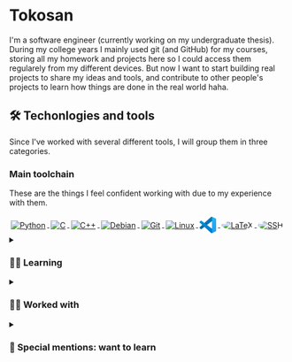 # Tokosan

I'm a software engineer (currently working on my undergraduate thesis). During my college years I mainly used git (and GitHub) for my courses, storing all my homework and projects here so I could access them regularely from my different devices. But now I want to start building real projects to share my ideas and tools, and contribute to other people's projects to learn how things are done in the real world haha.

## 🛠️ Techonlogies and tools

Since I've worked with several different tools, I will group them in three categories.

### Main toolchain

These are the things I feel confident working with due to my experience with them.

<a href="https://www.python.org/">
    <img alt="Python" align="center" height="30px" style="padding: 1px; margin: 2px" src="https://cdn.jsdelivr.net/gh/devicons/devicon@latest/icons/python/python-original.svg" />
</a>
<a href="https://www.learn-c.org/">
    <img alt="C" align="center" height="30px" style="padding: 1px; margin: 2px" src="https://cdn.jsdelivr.net/gh/devicons/devicon@latest/icons/c/c-original.svg" />
</a>
<a href="https://cplusplus.com/">
    <img alt="C++" align="center" height="30px" style="padding: 1px; margin: 2px" src="https://cdn.jsdelivr.net/gh/devicons/devicon@latest/icons/cplusplus/cplusplus-original.svg" />
</a>
<a href="https://debian.org">
    <img alt="Debian" align="center" height="30px" style="padding: 1px; margin: 2px" src="https://cdn.jsdelivr.net/gh/devicons/devicon@latest/icons/debian/debian-original.svg" />
</a>
<a href="https://git-scm.com/">
    <img alt="Git" align="center" height="30px" style="padding: 1px; margin: 2px" src="https://cdn.jsdelivr.net/gh/devicons/devicon@latest/icons/git/git-original.svg" />
</a>
<a href="https://www.linux.org/">
    <img alt="Linux" align="center" height="30px" style="padding: 1px; margin: 2px" src="https://cdn.jsdelivr.net/gh/devicons/devicon@latest/icons/linux/linux-original.svg" />
</a>
<a href="https://code.visualstudio.com/">
    <img alt="VSCode" align="center" height="30px" style="padding: 1px; margin: 2px" src="icons/vscode.svg" />
</a>
<a href="https://www.latex-project.org/">
    <img alt="LaTeX" align="center" height="30px" style="padding: 1px; margin: 2px; background-color: white; border-radius: 100%" src="https://cdn.jsdelivr.net/gh/devicons/devicon@latest/icons/latex/latex-original.svg" />
</a>
<a href="https://www.ssh.com/">
    <img alt="SSH" align="center" height="30px" style="padding: 1px; margin: 2px; background-color: white; border-radius: 100%" src="https://cdn.jsdelivr.net/gh/devicons/devicon@latest/icons/ssh/ssh-original-wordmark.svg" />
</a>

<details>
<summary><h3>👨‍💻 Learning</h3></summary>
<p>
I'm currently learning how to use these tools correctly
</p>

<img align="center" alt="CSS" width="30px"  height="30px" style="padding: 1px; margin: 2px" style="padding-right:10px;" src="https://cdn.jsdelivr.net/gh/devicons/devicon/icons/css3/css3-plain.svg" />

<a href="https://www.docker.com/">
  <img alt="Docker" align="center" height="30px" style="padding: 1px; margin: 2px" src="https://cdn.jsdelivr.net/gh/devicons/devicon@latest/icons/docker/docker-original.svg" />
</a>
<a href="https://getbootstrap.com/">
  <img alt="Bootstrap" align="center" height="30px" style="padding: 1px; margin: 2px" src="https://cdn.jsdelivr.net/gh/devicons/devicon@latest/icons/bootstrap/bootstrap-original.svg" />
</a>
<a href="https://developer.mozilla.org/en-US/docs/Web/Guide/HTML/HTML5">
  <img alt="HTML5" align="center" height="30px" style="padding: 1px; margin: 2px" src="https://cdn.jsdelivr.net/gh/devicons/devicon@latest/icons/html5/html5-original.svg" />
</a>
<a href="https://learn.microsoft.com/en-us/powershell/">
  <img alt="Powershell" align="center" height="30px" style="padding: 1px; margin: 2px" src="https://cdn.jsdelivr.net/gh/devicons/devicon@latest/icons/powershell/powershell-original.svg" />
</a>
<a href="https://react.dev/">
  <img alt="React" align="center" height="30px" style="padding: 1px; margin: 2px" src="https://cdn.jsdelivr.net/gh/devicons/devicon@latest/icons/react/react-original.svg" />
</a>
<a href="https://www.typescriptlang.org/">
  <img alt="Typescript" align="center" height="30px" style="padding: 1px; margin: 2px" src="https://cdn.jsdelivr.net/gh/devicons/devicon@latest/icons/typescript/typescript-original.svg" />
</a>
</details>

<details>
    <summary><h3>👨‍💻 Worked with</h3></summary>
<p>
And last but not least, these are the things I've used at some point and have a basic-intermediate understanding of how they work
</p>

<a href="https://www.javascript.com/">
  <img alt="JavaScript" align="center" height="30px" style="padding: 1px; margin: 2px" src="https://cdn.jsdelivr.net/gh/devicons/devicon@latest/icons/javascript/javascript-original.svg" />
</a>
<a href="https://www.oracle.com/java/">
  <img alt="Java" align="center" height="30px" style="padding: 1px; margin: 2px" src="https://cdn.jsdelivr.net/gh/devicons/devicon@latest/icons/java/java-original.svg" />
</a>
<a href="https://jupyter.org/">
  <img alt="Jupyter" align="center" height="30px" style="padding: 1px; margin: 2px" src="https://cdn.jsdelivr.net/gh/devicons/devicon@latest/icons/jupyter/jupyter-original.svg" />
</a>
<a href="https://www.arduino.cc/">
  <img alt="Arduino" align="center" height="30px" style="padding: 1px; margin: 2px" src="https://cdn.jsdelivr.net/gh/devicons/devicon@latest/icons/arduino/arduino-original.svg" />
</a>
<a href="https://learn.microsoft.com/en-us/dotnet/csharp/">
  <img alt="C#" align="center" height="30px" style="padding: 1px; margin: 2px" src="https://cdn.jsdelivr.net/gh/devicons/devicon@latest/icons/csharp/csharp-original.svg" />
</a>
<a href="https://www.cloudflare.com/">
  <img alt="CloudFlare" align="center" height="30px" style="padding: 1px; margin: 2px" src="https://cdn.jsdelivr.net/gh/devicons/devicon@latest/icons/cloudflare/cloudflare-original.svg" />
</a>
<a href="https://www.djangoproject.com/">
  <img alt="Django" align="center" height="30px" style="padding: 1px; margin: 2px" src="https://cdn.jsdelivr.net/gh/devicons/devicon@latest/icons/django/django-plain.svg" />
</a>
<a href="https://flask.palletsprojects.com/">
  <img alt="Flask" align="center" height="30px" style="padding: 1px; margin: 2px" src="https://cdn.jsdelivr.net/gh/devicons/devicon@latest/icons/flask/flask-original.svg" />
</a>
<a href="https://godotengine.org/">
  <img alt="Godot" align="center" height="30px" style="padding: 1px; margin: 2px" src="https://cdn.jsdelivr.net/gh/devicons/devicon@latest/icons/godot/godot-original.svg" />
</a>
<a href="https://www.haskell.org/">
  <img alt="Haskell" align="center" height="30px" style="padding: 1px; margin: 2px" src="https://cdn.jsdelivr.net/gh/devicons/devicon@latest/icons/haskell/haskell-original.svg" />
</a>
<a href="https://gohugo.io/">
  <img alt="Hugo" align="center" height="30px" style="padding: 1px; margin: 2px" src="https://cdn.jsdelivr.net/gh/devicons/devicon@latest/icons/hugo/hugo-original.svg" />
</a>
<a href="https://www.jetbrains.com/idea/">
  <img alt="IntelliJ" align="center" height="30px" style="padding: 1px; margin: 2px" src="https://cdn.jsdelivr.net/gh/devicons/devicon@latest/icons/intellij/intellij-original.svg" />
</a>
<a href="https://laravel.com/">
  <img alt="Laravel" align="center" height="30px" style="padding: 1px; margin: 2px" src="https://cdn.jsdelivr.net/gh/devicons/devicon@latest/icons/laravel/laravel-original.svg" />
</a>
<a href="https://mariadb.org/">
  <img alt="MariaDB" align="center" height="30px" style="padding: 1px; margin: 2px" src="https://cdn.jsdelivr.net/gh/devicons/devicon@latest/icons/mariadb/mariadb-original.svg" />
</a>
<a href="https://www.mysql.com/">
  <img alt="MySQL" align="center" height="30px" style="padding: 1px; margin: 2px" src="https://cdn.jsdelivr.net/gh/devicons/devicon@latest/icons/mysql/mysql-original.svg" />
</a>
<a href="https://www.php.net/">
  <img alt="PHP" align="center" height="30px" style="padding: 1px; margin: 2px" src="https://cdn.jsdelivr.net/gh/devicons/devicon@latest/icons/php/php-original.svg" />
</a>
<a href="https://www.r-project.org/">
  <img alt="R" align="center" height="30px" style="padding: 1px; margin: 2px" src="https://cdn.jsdelivr.net/gh/devicons/devicon@latest/icons/r/r-original.svg" />
</a>
<a href="https://www.raspberrypi.org/">
  <img alt="Raspberry Pi" align="center" height="30px" style="padding: 1px; margin: 2px" src="https://cdn.jsdelivr.net/gh/devicons/devicon@latest/icons/raspberrypi/raspberrypi-original.svg" />
</a>
<a href="https://ubuntu.com/">
  <img alt="Ubuntu" align="center" height="30px" style="padding: 1px; margin: 2px" src="https://cdn.jsdelivr.net/gh/devicons/devicon@latest/icons/ubuntu/ubuntu-original.svg" />
</a>
<a href="https://www.vim.org/">
  <img alt="Vim" align="center" height="30px" style="padding: 1px; margin: 2px" src="https://cdn.jsdelivr.net/gh/devicons/devicon@latest/icons/vim/vim-original.svg" />
</a>
<br/>
<br/>

</details>

<details>
<summary><h3>🔭 Special mentions: want to learn</h3></summary>

These are just some technologies I would like to learn sometime.

<a href="https://archlinux.org/">
  <img alt="ArchLinux" align="center" height="30px" style="padding: 1px; margin: 2px" src="https://cdn.jsdelivr.net/gh/devicons/devicon@latest/icons/archlinux/archlinux-original.svg" />
</a>
<a href="https://kotlinlang.org/">
  <img alt="Kotlin" align="center" height="30px" style="padding: 1px; margin: 2px" src="https://cdn.jsdelivr.net/gh/devicons/devicon@latest/icons/kotlin/kotlin-original.svg" />
</a>
<a href="https://www.lua.org/">
  <img alt="Lua" align="center" height="30px" style="padding: 1px; margin: 2px" src="https://cdn.jsdelivr.net/gh/devicons/devicon@latest/icons/lua/lua-original.svg" />
</a>
<a href="https://pytorch.org/">
  <img alt="PyTorch" align="center" height="30px" style="padding: 1px; margin: 2px" src="https://cdn.jsdelivr.net/gh/devicons/devicon@latest/icons/pytorch/pytorch-original.svg" />
</a>
<a href="https://www.ruby-lang.org/">
  <img alt="Ruby" align="center" height="30px" style="padding: 1px; margin: 2px" src="https://cdn.jsdelivr.net/gh/devicons/devicon@latest/icons/ruby/ruby-original.svg" />
</a>
<a href="https://www.rust-lang.org/">
  <img alt="Rust" align="center" height="30px" style="padding: 1px; margin: 2px; background-color: #F74C00; border-radius: 100%" src="https://cdn.jsdelivr.net/gh/devicons/devicon@latest/icons/rust/rust-original.svg" />
</a>
<a href="https://www.scala-lang.org/">
  <img alt="Scala" align="center" height="30px" style="padding: 1px; margin: 2px" src="https://cdn.jsdelivr.net/gh/devicons/devicon@latest/icons/scala/scala-original.svg" />
</a>
<a href="https://developer.apple.com/swift/">
  <img alt="Swift" align="center" height="30px" style="padding: 1px; margin: 2px" src="https://cdn.jsdelivr.net/gh/devicons/devicon@latest/icons/swift/swift-original.svg" />
</a>
<a href="https://unity.com/">
  <img alt="Unity" align="center" height="30px" style="padding: 1px; margin: 2px" src="https://cdn.jsdelivr.net/gh/devicons/devicon@latest/icons/unity/unity-original.svg" />
</a>
<a href="https://www.unrealengine.com/">
  <img alt="Unreal" align="center" height="30px" style="padding: 1px; margin: 2px; background-color: grey; border-radius: 100%" src="https://cdn.jsdelivr.net/gh/devicons/devicon@latest/icons/unrealengine/unrealengine-original.svg" />
</a>
<br/>
<br/>
</details>

<!--
**Tokosan/Tokosan** is a ✨ _special_ ✨ repository because its `README.md` (this file) appears on your GitHub profile.

Here are some ideas to get you started:

-  I’m currently working on ...
- 🌱 I’m currently learning ...
- 👯 I’m looking to collaborate on ...
- 🤔 I’m looking for help with ...
- 💬 Ask me about ...
- 📫 How to reach me: ...
- 😄 Pronouns: ...
- ⚡ Fun fact: ...
-->
